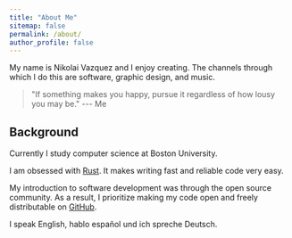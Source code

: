 ```yaml
---
title: "About Me"
sitemap: false
permalink: /about/
author_profile: false
---
```


My name is Nikolai Vazquez and I enjoy creating. The channels through which I do
this are software, graphic design, and music.

> "If something makes you happy, pursue it regardless of how lousy you may be."
> --- Me

## Background

Currently I study computer science at Boston University.

I am obsessed with [Rust]. It makes writing fast and reliable code very easy.

My introduction to software development was through the open source community.
As a result, I prioritize making my code open and freely distributable on
[GitHub][gh].

I speak English, hablo español und ich spreche Deutsch.

[gh]: https://github.com/nvzqz
[Rust]: https://www.rust-lang.org
